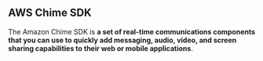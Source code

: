 ## AWS Chime SDK

The Amazon Chime SDK is **a set of real-time communications components that you can use to quickly add messaging, audio, video, and screen sharing capabilities to their web or mobile applications**.